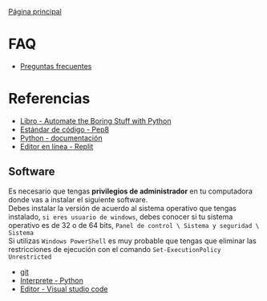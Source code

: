 [Página principal](Modulo-I-Index.md)

# FAQ
* [Preguntas frecuentes](FAQ.md)

# Referencias 

* [Libro - Automate the Boring Stuff with Python](https://automatetheboringstuff.com/)
* [Estándar de código - Pep8](https://pep8.org/)
* [Python - documentación](https://www.python.org/doc/)
* [Editor en línea - Replit](https://replit.com/)

## Software
Es necesario que tengas **privilegios de administrador** en tu computadora donde vas a instalar el siguiente software. <br>
Debes instalar la versión de acuerdo al sistema operativo que tengas instalado, `si eres usuario de windows`, debes conocer si tu sistema operativo es de 32 o de 64 bits, `Panel de control \ Sistema y seguridad \ Sistema` <br>
Si utilizas `Windows PowerShell` es muy probable que tengas que eliminar las restricciones de ejecución con el comando `Set-ExecutionPolicy Unrestricted` 


* [git](https://git-scm.com/downloads)
* [Interprete - Python](https://www.python.org/downloads/)
* [Editor - Visual studio code](https://code.visualstudio.com/download) 